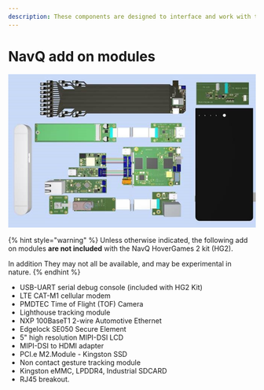 ```yaml
---
description: These components are designed to interface and work with the NavQ.
---
```


# NavQ add on modules

![](../.gitbook/assets/NavQ-accessories.jpg)

{% hint style="warning" %}
Unless otherwise indicated, the following add on modules **are not included** with the NavQ HoverGames 2 kit (HG2).&#x20;

In addition They may not all be available, and  may be experimental in nature.&#x20;
{% endhint %}

* USB-UART serial debug console (included with HG2 Kit)
* LTE CAT-M1 cellular modem
* PMDTEC Time of Flight (TOF) Camera
* Lighthouse tracking module
* NXP 100BaseT1 2-wire Automotive Ethernet&#x20;
* Edgelock SE050 Secure Element
* 5" high resolution MIPI-DSI LCD&#x20;
* MIPI-DSI to HDMI adapter&#x20;
* PCI.e M2.Module - Kingston SSD
* Non contact gesture tracking module
* Kingston eMMC, LPDDR4, Industrial SDCARD
* RJ45 breakout.
